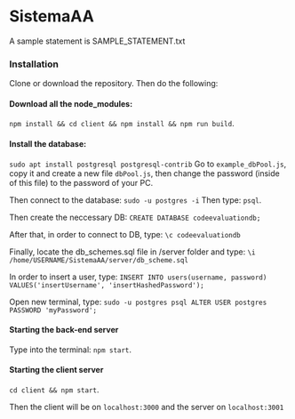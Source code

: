 # SistemaAA

A sample statement is SAMPLE_STATEMENT.txt

### Installation

Clone or download the repository. Then do the following:

#### Download all the node_modules:
`
npm install && cd client && npm install && npm run build
`.


#### Install the database: 

`
sudo apt install postgresql postgresql-contrib
`
Go to `example_dbPool.js`, copy it and create a new file `dbPool.js`, then change the password (inside of this file) to the password of your PC.

Then connect to the database:
`
sudo -u postgres -i
`
Then type:
`
psql
`.

Then create the neccessary DB:
`
CREATE DATABASE codeevaluationdb;
`

After that, in order to connect to DB, type:
`
\c codeevaluationdb
`

Finally, locate the db_schemes.sql file in /server folder and type:
`
\i /home/USERNAME/SistemaAA/server/db_scheme.sql
`

In order to insert a user, type:
`
INSERT INTO users(username, password) VALUES('insertUsername', 'insertHashedPassword');
`

Open new terminal, type:
`
sudo -u postgres psql
ALTER USER postgres PASSWORD 'myPassword';
`


#### Starting the back-end server
Type into the terminal:
`
npm start
`.

#### Starting the client server
`
cd client && npm start
`.

Then the client will be on `localhost:3000` and the server on `localhost:3001`

